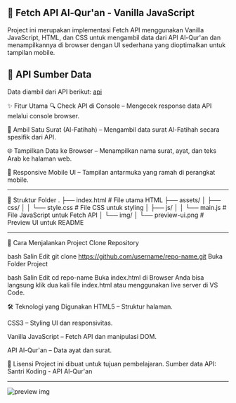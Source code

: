 ## 📖 Fetch API Al-Qur'an - Vanilla JavaScript

Project ini merupakan implementasi Fetch API menggunakan Vanilla JavaScript, HTML, dan CSS untuk mengambil data dari API Al-Qur'an dan menampilkannya di browser dengan UI sederhana yang dioptimalkan untuk tampilan mobile.

## 🔗 API Sumber Data
Data diambil dari API berikut:
[api](https://quran-api.santrikoding.com/api/surah)

✨ Fitur Utama
🔍 Check API di Console – Mengecek response data API melalui console browser.

📜 Ambil Satu Surat (Al-Fatihah) – Mengambil data surat Al-Fatihah secara spesifik dari API.

🌐 Tampilkan Data ke Browser – Menampilkan nama surat, ayat, dan teks Arab ke halaman web.

📱 Responsive Mobile UI – Tampilan antarmuka yang ramah di perangkat mobile.

---

📂 Struktur Folder
.
├── index.html                 # File utama HTML
├── assets/
│   ├── css/
│   │   └── style.css          # File CSS untuk styling
│   ├── js/
│   │   └── main.js            # File JavaScript untuk Fetch API
│   └── img/
│       └── preview-ui.png     # Preview UI untuk README


---

🚀 Cara Menjalankan Project
Clone Repository

bash
Salin
Edit
git clone https://github.com/username/repo-name.git
Buka Folder Project

bash
Salin
Edit
cd repo-name
Buka index.html di Browser
Anda bisa langsung klik dua kali file index.html atau menggunakan live server di VS Code.

🛠️ Teknologi yang Digunakan
HTML5 – Struktur halaman.

CSS3 – Styling UI dan responsivitas.

Vanilla JavaScript – Fetch API dan manipulasi DOM.

API Al-Qur'an – Data ayat dan surat.

📜 Lisensi
Project ini dibuat untuk tujuan pembelajaran.
Sumber data API: Santri Koding - API Al-Qur'an

---

![preview img](/img/preview.png)

